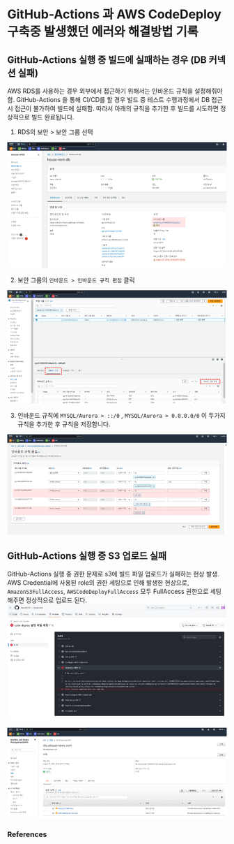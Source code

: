 # GitHub-Actions 과 AWS CodeDeploy 구축중 발생했던 에러와 해결방법 기록 

## GitHub-Actions 실행 중 빌드에 실패하는 경우 (DB 커넥션 실패)
AWS RDS를 사용하는 경우 외부에서 접근하기 위해서는 인바운드 규칙을 설정해줘야함. GitHub-Actions 을 통해 CI/CD를 할 경우 빌드 중 테스트 수행과정에서 DB 접근시 접근이 불가하여
빌드에 실패함. 따라서 아래의 규칙을 추가한 후 빌드를 시도하면 정상적으로 빌드 완료됩니다. 

1. RDS의 보안 > 보안 그룹 선택

![](../img/aws/github-actions-error-02.png)

2. 보안 그룹의 `인바운드 > 인바운드 규칙 편집` 클릭 

![](../img/aws/github-actions-error-03.png)

3. 인바운드 규칙에 `MYSQL/Aurora > ::/0` , `MYSQL/Aurora > 0.0.0.0/0` 이 두가지 규칙을 추가한 후 규칙을 저장합니다.

![](../img/aws/github-actions-error-01.png)

## GitHub-Actions 실행 중 S3 업로드 실패 
GitHub-Actions 실행 중 권한 문제로 s3에 빌드 파일 업로드가 실패하는 현상 발생. AWS Credential에 사용된 role의 권한 세팅으로 인해 발생한 현상으로,<br>
`AmazonS3FullAccess`, `AWSCodeDeployFullAccess` 모두 FullAccess 권한으로 세팅해주면 정상적으로 업로드 된다.
![](../img/aws/github-actions-error-04.png)


![](../img/aws/github-actions-error-05.png)


### References